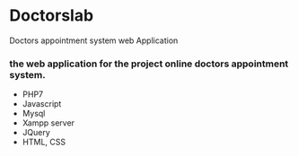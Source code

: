 # Doctorslab
Doctors appointment system web Application

### the web application for the project online doctors appointment system.
- PHP7
- Javascript
- Mysql
- Xampp server
- JQuery
- HTML, CSS
